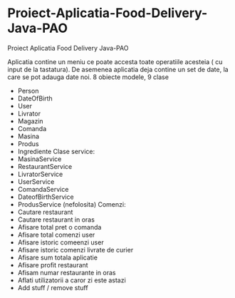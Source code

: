 # Proiect-Aplicatia-Food-Delivery-Java-PAO
Proiect Aplicatia Food Delivery Java-PAO

Aplicatia contine un meniu ce poate accesta toate operatiile acesteia ( cu input de la tastatura).
De asemenea aplicatia deja contine un set de date, la care se pot adauga date noi.
8 obiecte modele, 9 clase
 * Person
 * DateOfBirth
 * User
 * Livrator
 * Magazin
 * Comanda
 * Masina
 * Produs
 * Ingrediente
 Clase service:
 * MasinaService
 * RestaurantService
 * LivratorService
 * UserService
 * ComandaService
 * DateofBirthService
 * ProdusService (nefolosita)
 Comenzi:
 * Cautare restaurant
 * Cautare restaurant in oras
 * Afisare total pret o comanda
 * Afisare total comenzi user
 * Afisare istoric comeenzi user
 * Afisare istoric comenzi livrate de curier
 * Afisare sum totala aplicatie
 * Afisare profit restaurant
 * Afisam numar restaurante in oras
 * Aflati utilizatorii a caror zi este astazi
 * Add stuff / remove stuff

